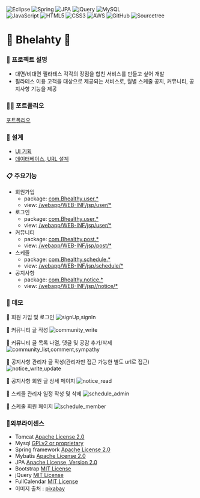 ![Eclipse](https://img.shields.io/badge/Eclipse-FE7A16.svg?style=for-the-badge&logo=Eclipse&logoColor=white)
![Spring](https://img.shields.io/badge/spring-%236DB33F.svg?style=for-the-badge&logo=spring&logoColor=white)
![JPA](https://img.shields.io/badge/JPA-%236DB33F.svg?style=for-the-badge&logo=spring&logoColor=white)
![jQuery](https://img.shields.io/badge/jquery-%230769AD.svg?style=for-the-badge&logo=jquery&logoColor=white)
![MySQL](https://img.shields.io/badge/mysql-%2300f.svg?style=for-the-badge&logo=mysql&logoColor=white)                          
![JavaScript](https://img.shields.io/badge/javascript-%23323330.svg?style=for-the-badge&logo=javascript&logoColor=%23F7DF1E)
![HTML5](https://img.shields.io/badge/html5-%23E34F26.svg?style=for-the-badge&logo=html5&logoColor=white)
![CSS3](https://img.shields.io/badge/css3-%231572B6.svg?style=for-the-badge&logo=css3&logoColor=white)
![AWS](https://img.shields.io/badge/AWS-%23FF9900.svg?style=for-the-badge&logo=amazon-aws&logoColor=white)
![GitHub](https://img.shields.io/badge/github-%23121011.svg?style=for-the-badge&logo=github&logoColor=white)
![Sourcetree](https://img.shields.io/badge/sourcetree-0052CC.svg?style=for-the-badge&logo=java&logoColor=white)


# 💪 Bhelahty 🏃

### 📢 프로젝트 설명
* 대면/비대면 필라테스 각각의 장점을 합친 서비스를 만들고 싶어 개발
* 필라테스 이용 고객을 대상으로 제공되는 서비스로, 월별 스케줄 공지, 커뮤니티, 공지사항 기능을 제공

### 👩‍🏫 포트폴리오
[포트폴리오](https://github.com/ins0320/Bhealthy/files/14977046/_._.pdf)

### 📐 설계
* [UI 기획](https://ovenapp.io/view/MfKyy5CpYiT5dIcGG8Duvz2ssUE9UYMl/)
* [데이터베이스, URL 설계](https://docs.google.com/spreadsheets/d/1HNUr1KfmyqhQGxD0medlo_HBQcz8ST7Uz9VAHcK74FA/edit#gid=0)

### 📋 주요기능
* 회원가입
  * package: [com.Bhealthy.user.*](https://github.com/ins0320/Bhealthy/tree/develop/src/main/java/com/Bhealthy/user)
  * view: [/webapp/WEB-INF/jsp/user/*](https://github.com/ins0320/Bhealthy/tree/develop/src/main/webapp/WEB-INF/jsp/user)
* 로그인
  * package: [com.Bhealthy.user.*](https://github.com/ins0320/Bhealthy/tree/develop/src/main/java/com/Bhealthy/user)
  * view: [/webapp/WEB-INF/jsp/user/*](https://github.com/ins0320/Bhealthy/tree/develop/src/main/webapp/WEB-INF/jsp/user)
* 커뮤니티
  * package: [com.Bhealthy.post.*](https://github.com/ins0320/Bhealthy/tree/develop/src/main/java/com/Bhealthy/post)
  * view: [/webapp/WEB-INF/jsp/post/*](https://github.com/ins0320/Bhealthy/tree/develop/src/main/webapp/WEB-INF/jsp/post)    
* 스케줄
  * package: [com.Bhealthy.schedule.*](https://github.com/ins0320/Bhealthy/tree/develop/src/main/java/com/Bhealthy/schedule)
  * view: [/webapp/WEB-INF/jsp/schedule/*](https://github.com/ins0320/Bhealthy/tree/develop/src/main/webapp/WEB-INF/jsp/schedule)
* 공지사항
  * package: [com.Bhealthy.notice.*](https://github.com/ins0320/Bhealthy/tree/develop/src/main/java/com/Bhealthy/notice)
  * view: [/webapp/WEB-INF/jsp//notice/*](https://github.com/ins0320/Bhealthy/tree/develop/src/main/webapp/WEB-INF/jsp/notice)

### 🎥 데모
  📃  회원 가입 및 로그인 
  ![signUp,signIn](https://github.com/ins0320/Bhealthy/assets/107856781/decdf597-1315-4311-af01-9b8858b166f3)
  
  📃  커뮤니티 글 작성
  ![community_write](https://github.com/ins0320/Bhealthy/assets/107856781/205cbb6c-1784-4a54-bf5a-98a6d5963d95)
  
  📃  커뮤니티 글 목록 나열, 댓글 및 공감 추가/삭제
  ![community_list,comment,sympathy](https://github.com/ins0320/Bhealthy/assets/107856781/8341c005-addd-45c1-a032-c0b77a752934)
  
  📃  공지사항 관리자 글 작성(관리자만 접근 가능한 별도 url로 접근)
  ![notice_write,update](https://github.com/ins0320/Bhealthy/assets/107856781/e2d6df7a-747a-430d-80cd-3a76f2243b8e)
  
  📃  공지사항 회원 글 상세 페이지
  ![notice_read](https://github.com/ins0320/Bhealthy/assets/107856781/a23edbf5-6acd-4710-9e2a-8f9289bae534)
  
  📃  스케줄 관리자 일정 작성 및 삭제
  ![schedule_admin](https://github.com/ins0320/Bhealthy/assets/107856781/258b3de9-9499-43f7-ac73-d83690fcb5d0)
  
   📃  스케줄 회원 페이지
   ![schedule_member](https://github.com/ins0320/Bhealthy/assets/107856781/b646e6bc-5b11-43ab-9857-f791ee220f1c)



 
### 📌외부라이센스
- Tomcat [Apache License 2.0](https://www.apache.org/licenses/LICENSE-2.0)
- Mysql [GPLv2 or proprietary](https://www.gnu.org/licenses/gpl-3.0.html)
- Spring framework [Apache License 2.0](https://www.apache.org/licenses/LICENSE-2.0)
- Mybatis [Apache License 2.0](https://www.apache.org/licenses/LICENSE-2.0)
- JPA [Apache License, Version 2.0](https://docs.spring.io/spring-data/jpa/snapshot-site/license.html)
- Bootstrap [MIT License](https://opensource.org/licenses/MIT)
- jQuery [MIT License](https://opensource.org/licenses/MIT)
- FullCalendar [MIT License](https://opensource.org/licenses/MIT)
- 이미지 출처 : [pixabay](https://pixabay.com/ko/)
